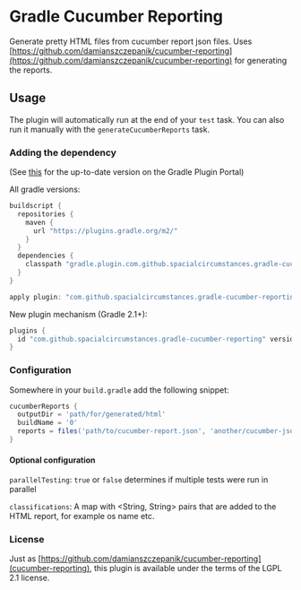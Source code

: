 # Gradle Cucumber Reporting
Generate pretty HTML files from cucumber report json files.
Uses [https://github.com/damianszczepanik/cucumber-reporting](https://github.com/damianszczepanik/cucumber-reporting) for generating the reports.

## Usage

The plugin will automatically run at the end of your `test` task. You can also run it manually with the `generateCucumberReports` task.

### Adding the dependency

(See [this](https://plugins.gradle.org/plugin/com.github.spacialcircumstances.gradle-cucumber-reporting) for the up-to-date version on the Gradle Plugin Portal)

All gradle versions:
```gradle
buildscript {
  repositories {
    maven {
      url "https://plugins.gradle.org/m2/"
    }
  }
  dependencies {
    classpath "gradle.plugin.com.github.spacialcircumstances.gradle-cucumber-reporting:gradle-cucumber-reporting:0.0.8"
  }
}

apply plugin: "com.github.spacialcircumstances.gradle-cucumber-reporting"
```

New plugin mechanism (Gradle 2.1+):
```gradle
plugins {
  id "com.github.spacialcircumstances.gradle-cucumber-reporting" version "0.0.8"
}
```

### Configuration

Somewhere in your `build.gradle` add the following snippet:

```gradle
cucumberReports {
  outputDir = 'path/for/generated/html'
  buildName = '0'
  reports = files('path/to/cucumber-report.json', 'another/cucumber-json.json')
}
```

#### Optional configuration

`parallelTesting`: `true` or `false` determines if multiple tests were run in parallel

`classifications`: A map with <String, String> pairs that are added to the HTML report, for example os name etc.

### License

Just as [https://github.com/damianszczepanik/cucumber-reporting](cucumber-reporting), this plugin is available under the terms of the LGPL 2.1 license.